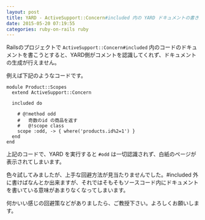 ```yaml
---
layout: post
title: YARD - ActiveSupport::Concern#included 内の YARD ドキュメントの書き方
date: 2015-05-20 07:19:55
categories: ruby-on-rails ruby
---
```

<p>Railsのプロジェクトで <code>ActiveSupport::Concern#included</code> 内のコードのドキュメントを書こうとすると、YARD側がコメントを認識してくれず、ドキュメントの生成が行えません。</p>

<p>例えば下記のようなコードです。</p>

<pre><code>module Product::Scopes
  extend ActiveSupport::Concern

  included do

    # @!method odd
    #   奇数のid の商品を返す
    #   @!scope class
    scope :odd, -&gt; { where('products.id%2=1') }
  end
end
</code></pre>

<p>上記のコードで、YARD を実行すると <code>#odd</code> は一切認識されず、白紙のページが表示されてしまいます。</p>

<p>色々試してみましたが、上手な回避方法が見当たりませんでした。#included 外に書けばなんとか出来ますが、それではそもそもソースコード内にドキュメントを書いている意味があまりなくなってしまいます。</p>

<p>何かいい感じの回避策などがありましたら、ご教授下さい。よろしくお願いします。</p>
